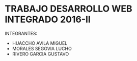 <h1>TRABAJO DESARROLLO WEB INTEGRADO 2016-II</h1>
INTEGRANTES:
<ul><li>HUACCHO AVILA MIGUEL</li>
<li>MORALES SEGOVIA LUCHO</li>
<li>RIVERO GARCIA GUSTAVO</li></ul>
<img url="http://www.zoftco.com/wp-content/uploads/2014/10/paginas-webs.png"/>
